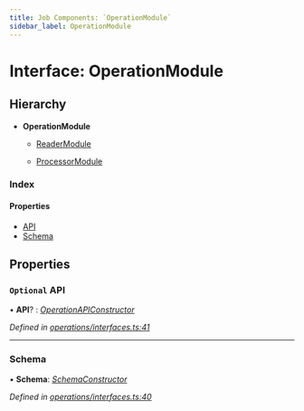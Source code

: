 ```yaml
---
title: Job Components: `OperationModule`
sidebar_label: OperationModule
---
```


# Interface: OperationModule

## Hierarchy

* **OperationModule**

  * [ReaderModule](readermodule.md)

  * [ProcessorModule](processormodule.md)

### Index

#### Properties

* [API](operationmodule.md#optional-api)
* [Schema](operationmodule.md#schema)

## Properties

### `Optional` API

• **API**? : *[OperationAPIConstructor](../overview.md#operationapiconstructor)*

*Defined in [operations/interfaces.ts:41](https://github.com/terascope/teraslice/blob/d3a803c3/packages/job-components/src/operations/interfaces.ts#L41)*

___

###  Schema

• **Schema**: *[SchemaConstructor](../overview.md#schemaconstructor)*

*Defined in [operations/interfaces.ts:40](https://github.com/terascope/teraslice/blob/d3a803c3/packages/job-components/src/operations/interfaces.ts#L40)*

